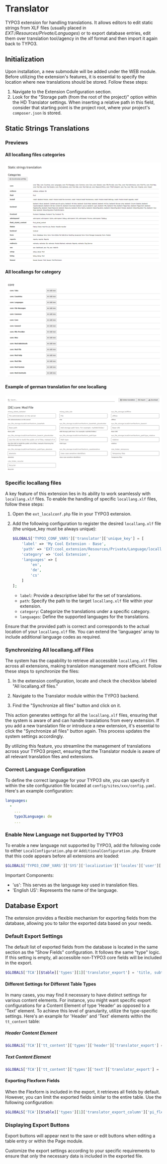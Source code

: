 # Translator
TYPO3 extension for handling translations. It allows editors to edit static strings from XLF files (usually placed in *EXT:/Resources/Private/Languages*) or to export database entries, edit them over translation tool/agency in the xlf format and then import it again back to TYPO3.
## Initialization

Upon installation, a new submodule will be added under the WEB module. Before utilizing
the extension's features, it is essential to specify the location where new translations should be stored.
Follow these steps:

1. Navigate to the Extension Configuration section.
2. Look for the "Storage path (from the root of the project)" option within the HD Translator settings.
When inserting a relative path in this field, consider that starting point is the project root,
where your project's `composer.json` is stored.

## Static Strings Translations
### Previews
#### All locallang files categories
![All locallang filed](Documentation/Images/all_locallang_files.PNG "All locallang filed")

#### All locallangs for category
![All locallang for specific category](Documentation/Images/category.PNG "All locallang for specific category")

#### Example of german translation for one locallang
![Example of german translation](Documentation/Images/detail.PNG "Example of german translation")

### Specific locallang files
A key feature of this extension lies in its ability to work seamlessly with `locallang.xlf` files. To enable the handling of specific `locallang.xlf` files, follow these steps:


1. Open the `ext_localconf.php` file in your TYPO3 extension.

2. Add the following configuration to register the desired `locallang.xlf` file (the unique_key must be always unique):

    ```php
    $GLOBALS['TYPO3_CONF_VARS']['translator']['unique_key'] = [
        'label' => 'My Cool Extension - Base',
        'path' => 'EXT:cool_extension/Resources/Private/Language/locallang.xlf',
        'category' => 'Cool Extension',
        'languages' => [
            'en',
            'de',
            'cs'
        ]
    ];
    ```
    - `label`: Provide a descriptive label for the set of translations.
    - `path`: Specify the path to the target `locallang.xlf` file within your extension.
    - `category`: Categorize the translations under a specific category.
    - `languages`: Define the supported languages for the translations.

Ensure that the provided path is correct and corresponds to the actual location of your `locallang.xlf` file. You can extend the 'languages' array to include additional language codes as required.

### Synchronizing All locallang.xlf Files

The system has the capability to retrieve all accessible `locallang.xlf` files across all extensions, making translation management more efficient. Follow these steps to synchronize the files:

1. In the extension configuration, locate and check the checkbox labeled "All locallang.xlf files."

2. Navigate to the Translator module within the TYPO3 backend.

3. Find the "Synchronize all files" button and click on it.

This action generates settings for all the `locallang.xlf` files, ensuring that the system is aware of and can handle translations from every extension. If you add a new translation file or introduce a new extension, it's essential to click the "Synchronize all files" button again. This process updates the system settings accordingly.

By utilizing this feature, you streamline the management of translations across your TYPO3 project, ensuring that the Translator module is aware of all relevant translation files and extensions.

### Correct Language Configuration

To define the correct language for your TYPO3 site, you can specify it within the site configuration file located at `config/sites/xxx/config.yaml`. Here's an example configuration:

```yaml
languages:
  -
    ...
    typo3Language: de
    ...
```

### Enable New Language not Supported by TYPO3

To enable a new language not supported by TYPO3, add the following code to either `LocalConfiguration.php` or `AdditionalConfiguration.php`. Ensure that this code appears before all extensions are loaded:

```php
$GLOBALS['TYPO3_CONF_VARS']['SYS']['localization']['locales']['user']['us'] = 'English US';
```

Important Components:
- 'us': This serves as the language key used in translation files.
- 'English US': Represents the name of the language.

## Database Export

The extension provides a flexible mechanism for exporting fields from the database, allowing you to tailor the exported data based on your needs.

### Default Export Settings

The default list of exported fields from the database is located in the same section as the "Show Fields" configuration. It follows the same "type" logic. If this setting is empty, all accessible non-TYPO3 core fields will be included in the export.

```php
$GLOBALS['TCA'][$table]['types'][1]['translator_export'] = 'title, subtitle, another_field';
```
#### Different Settings for Different Table Types

In many cases, you may find it necessary to have distinct settings for various content elements. For instance, you might want specific export configurations for a Content Element of type 'Header' as opposed to a 'Text' element. To achieve this level of granularity, utilize the type-specific settings. Here's an example for 'Header' and 'Text' elements within the `tt_content` table:

##### Header Content Element
```php
$GLOBALS['TCA']['tt_content']['types']['header']['translator_export'] = 'header, subheader';
```
##### Text Content Element
```php
$GLOBALS['TCA']['tt_content']['types']['text']['translator_export'] = 'header, subheader, bodytext';
```

#### Exporting Flexform Fields

When the Flexform is included in the export, it retrieves all fields by default. However, you can limit the exported fields similar to the entire table. Use the following configuration:

```php
$GLOBALS['TCA'][$table]['types'][1]['translator_export_column']['pi_flexform'] = 'settings.text, settings.header';
```

### Displaying Export Buttons

Export buttons will appear next to the save or edit buttons when editing a table entry or within the Page module.

Customize the export settings according to your specific requirements to ensure that only the necessary data is included in the exported file.
